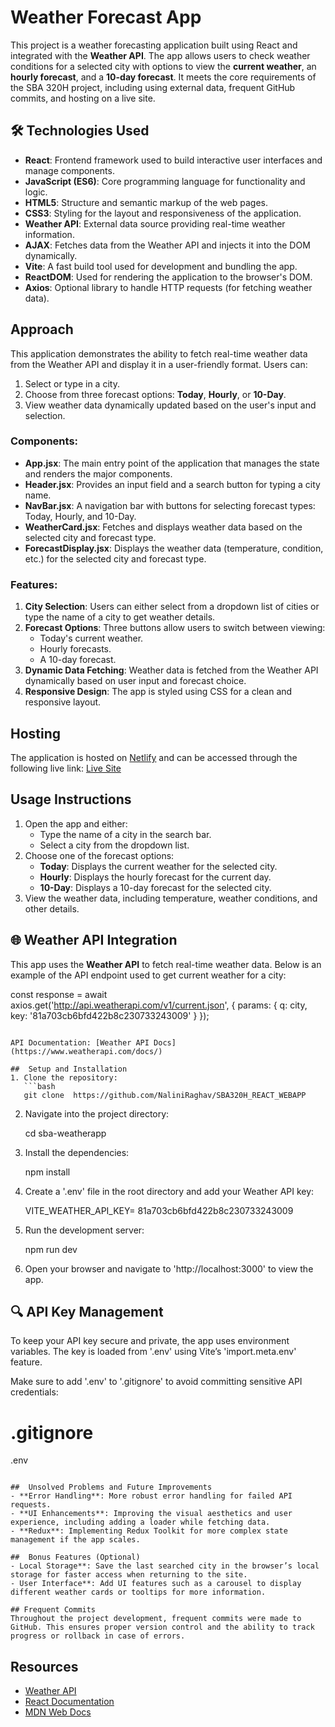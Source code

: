 
# Weather Forecast App

This project is a weather forecasting application built using React and integrated with the **Weather API**. The app allows users to check weather conditions for a selected city with options to view the **current weather**, an **hourly forecast**, and a **10-day forecast**. It meets the core requirements of the SBA 320H project, including using external data, frequent GitHub commits, and hosting on a live site.

## 🛠️ Technologies Used
- **React**: Frontend framework used to build interactive user interfaces and manage components.
- **JavaScript (ES6)**: Core programming language for functionality and logic.
- **HTML5**: Structure and semantic markup of the web pages.
- **CSS3**: Styling for the layout and responsiveness of the application.
- **Weather API**: External data source providing real-time weather information. 
- **AJAX**: Fetches data from the Weather API and injects it into the DOM dynamically.
- **Vite**: A fast build tool used for development and bundling the app.
- **ReactDOM**: Used for rendering the application to the browser's DOM.
- **Axios**: Optional library to handle HTTP requests (for fetching weather data).

## Approach
This application demonstrates the ability to fetch real-time weather data from the Weather API and display it in a user-friendly format. Users can:
1. Select or type in a city.
2. Choose from three forecast options: **Today**, **Hourly**, or **10-Day**.
3. View weather data dynamically updated based on the user's input and selection.

### Components:
- **App.jsx**: The main entry point of the application that manages the state and renders the major components.
- **Header.jsx**: Provides an input field and a search button for typing a city name.
- **NavBar.jsx**: A navigation bar with buttons for selecting forecast types: Today, Hourly, and 10-Day.
- **WeatherCard.jsx**: Fetches and displays weather data based on the selected city and forecast type.
- **ForecastDisplay.jsx**: Displays the weather data (temperature, condition, etc.) for the selected city and forecast type.

### Features:
1. **City Selection**: Users can either select from a dropdown list of cities or type the name of a city to get weather details.
2. **Forecast Options**: Three buttons allow users to switch between viewing:
   - Today's current weather.
   - Hourly forecasts.
   - A 10-day forecast.
3. **Dynamic Data Fetching**: Weather data is fetched from the Weather API dynamically based on user input and forecast choice.
4. **Responsive Design**: The app is styled using CSS for a clean and responsive layout.

##  Hosting
The application is hosted on [Netlify](https://www.netlify.com/) and can be accessed through the following live link:
[Live Site](https://sba-weatherapp.netlify.app)

## Usage Instructions
1. Open the app and either:
   - Type the name of a city in the search bar.
   - Select a city from the dropdown list.
2. Choose one of the forecast options:
   - **Today**: Displays the current weather for the selected city.
   - **Hourly**: Displays the hourly forecast for the current day.
   - **10-Day**: Displays a 10-day forecast for the selected city.
3. View the weather data, including temperature, weather conditions, and other details.

## 🌐 Weather API Integration
This app uses the **Weather API** to fetch real-time weather data. Below is an example of the API endpoint used to get current weather for a city:


const response = await axios.get('http://api.weatherapi.com/v1/current.json', {
  params: { q: city, key: '81a703cb6bfd422b8c230733243009' }
});
```

API Documentation: [Weather API Docs](https://www.weatherapi.com/docs/)

##  Setup and Installation
1. Clone the repository:
   ```bash
   git clone  https://github.com/NaliniRaghav/SBA320H_REACT_WEBAPP
   ```
2. Navigate into the project directory:
 
   cd sba-weatherapp
    
3. Install the dependencies:
  
   npm install
   
4. Create a '.env' file in the root directory and add your Weather API key:
  
   VITE_WEATHER_API_KEY= 81a703cb6bfd422b8c230733243009

5. Run the development server:
    
   npm run dev
 
6. Open your browser and navigate to 'http://localhost:3000' to view the app.

## 🔍 API Key Management
To keep your API key secure and private, the app uses environment variables. The key is loaded from '.env' using Vite’s 'import.meta.env' feature.

Make sure to add '.env' to '.gitignore' to avoid committing sensitive API credentials:
 
# .gitignore
.env
```

##  Unsolved Problems and Future Improvements
- **Error Handling**: More robust error handling for failed API requests.
- **UI Enhancements**: Improving the visual aesthetics and user experience, including adding a loader while fetching data.
- **Redux**: Implementing Redux Toolkit for more complex state management if the app scales.

##  Bonus Features (Optional)
- Local Storage**: Save the last searched city in the browser’s local storage for faster access when returning to the site.
- User Interface**: Add UI features such as a carousel to display different weather cards or tooltips for more information.

## Frequent Commits
Throughout the project development, frequent commits were made to GitHub. This ensures proper version control and the ability to track progress or rollback in case of errors.

```

## Resources
- [Weather API](https://www.weatherapi.com/)
- [React Documentation](https://reactjs.org/)
- [MDN Web Docs](https://developer.mozilla.org/en-US/)
